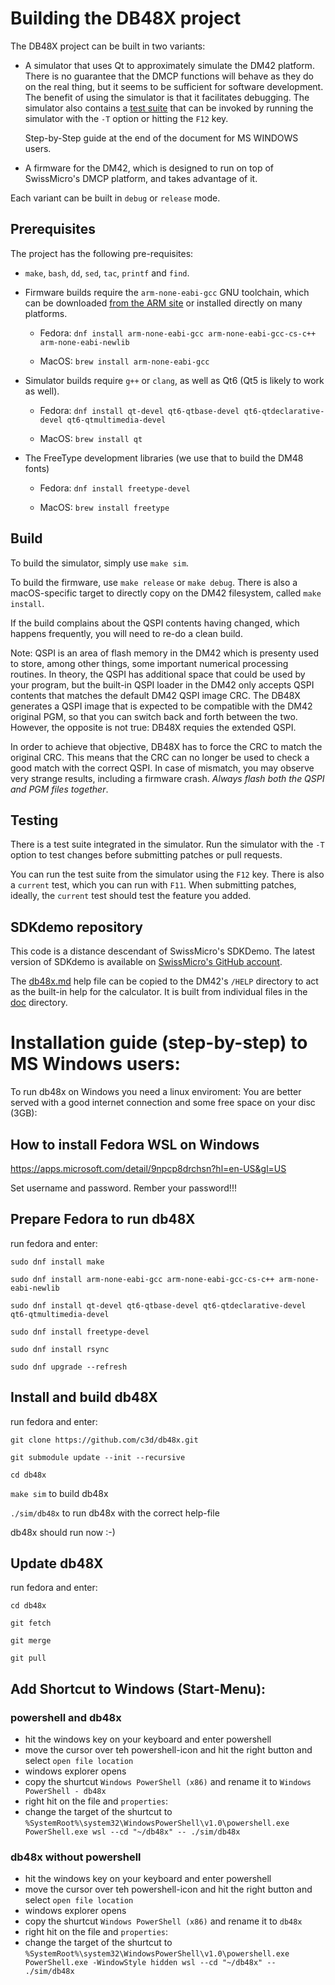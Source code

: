 # Building the DB48X project

The DB48X project can be built in two variants:

* A simulator that uses Qt to approximately simulate the DM42 platform. There is
  no guarantee that the DMCP functions will behave as they do on the real thing,
  but it seems to be sufficient for software development. The benefit of using
  the simulator is that it facilitates debugging. The simulator also contains a
  [test suite](https://www.youtube.com/watch?v=vT-I3UlROtA) that can be invoked
  by running the simulator with the `-T` option or hitting the `F12` key.

  Step-by-Step guide at the end of the document for MS WINDOWS users.

* A firmware for the DM42, which is designed to run on top of SwissMicro's DMCP
  platform, and takes advantage of it.

Each variant can be built in `debug` or `release` mode.


## Prerequisites

The project has the following pre-requisites:

* `make`, `bash`, `dd`, `sed`, `tac`, `printf` and `find`.

* Firmware builds require the `arm-none-eabi-gcc` GNU toolchain, which can be
  downloaded [from the ARM site](https://developer.arm.com/open-source/gnu-toolchain/gnu-rm/downloads)
  or installed directly on many platforms.

  * Fedora: `dnf install arm-none-eabi-gcc arm-none-eabi-gcc-cs-c++ arm-none-eabi-newlib`

  * MacOS: `brew install arm-none-eabi-gcc`

* Simulator builds require `g++` or `clang`, as well as Qt6 (Qt5 is likely to
  work as well).

  * Fedora: `dnf install qt-devel qt6-qtbase-devel qt6-qtdeclarative-devel qt6-qtmultimedia-devel`

  * MacOS: `brew install qt`

* The FreeType development libraries (we use that to build the DM48 fonts)

  * Fedora: `dnf install freetype-devel`

  * MacOS: `brew install freetype`



## Build

To build the simulator, simply use `make sim`.

To build the firmware, use `make release` or `make debug`. There is also a
macOS-specific target to directly copy on the DM42 filesystem, called
`make install`.

If the build complains about the QSPI contents having changed, which
happens frequently, you will need to re-do a clean build.

Note: QSPI is an area of flash memory in the DM42 which is presenty used to
store, among other things, some important numerical processing routines. In
theory, the QSPI has additional space that could be used by your program, but
the built-in QSPI loader in the DM42 only accepts QSPI contents that matches
the default DM42 QSPI image CRC. The DB48X generates a QSPI image that is
expected to be compatible with the DM42 original PGM, so that you can switch
back and forth between the two. However, the opposite is not true: DB48X
requies the extended QSPI.

In order to achieve that objective, DB48X has to force the CRC to match
the original CRC. This means that the CRC can no longer be used to check
a good match with the correct QSPI. In case of mismatch, you may observe
very strange results, including a firmware crash. _Always flash both the
QSPI and PGM files together_.


## Testing

There is a test suite integrated in the simulator. Run the simulator with the
`-T` option to test changes before submitting patches or pull requests.

You can run the test suite from the simulator using the `F12` key. There is
also a `current` test, which you can run with `F11`. When submitting patches,
ideally, the `current` test should test the feature you added.


## SDKdemo repository

This code is a distance descendant of SwissMicro's SDKDemo.
The latest version of SDKdemo is available on
[SwissMicro's GitHub account](https://github.com/swissmicros/SDKdemo).

The [db48x.md](help/db48x.md) help file can be copied to the DM42's `/HELP`
directory to act as the built-in help for the calculator. It is built
from individual files in the [doc](doc/) directory.

# Installation guide (step-by-step) to MS Windows users:

To run db48x on Windows you need a linux enviroment:
You are better served with a good internet connection and some free space on your disc (3GB):

## How to install Fedora WSL on Windows

https://apps.microsoft.com/detail/9npcp8drchsn?hl=en-US&gl=US

Set username and password.
Rember your password!!!

## Prepare Fedora to run db48X

run fedora and enter:

`sudo dnf install make`

`sudo dnf install arm-none-eabi-gcc arm-none-eabi-gcc-cs-c++ arm-none-eabi-newlib`

`sudo dnf install qt-devel qt6-qtbase-devel qt6-qtdeclarative-devel qt6-qtmultimedia-devel`

`sudo dnf install freetype-devel`

`sudo dnf install rsync`

`sudo dnf upgrade --refresh`

## Install and build db48X

run fedora and enter:

`git clone https://github.com/c3d/db48x.git`

`git submodule update --init --recursive`

`cd db48x`

`make sim`   to build db48x

`./sim/db48x` to run db48x with the correct help-file

db48x should run now :-)

## Update db48X

run fedora and enter:

`cd db48x`

`git fetch`

`git merge`

`git pull`

## Add Shortcut to Windows (Start-Menu):

###  powershell and db48x

* hit the windows key on your keyboard and enter powershell
* move the cursor over teh powershell-icon and hit the right button and select `open file location`
* windows explorer opens 
* copy the shurtcut `Windows PowerShell (x86)`  and rename it to `Windows PowerShell - db48x` 
* right hit on the file and `properties`:
* change the target of the shurtcut to `%SystemRoot%\system32\WindowsPowerShell\v1.0\powershell.exe PowerShell.exe wsl --cd "~/db48x" -- ./sim/db48x`

###  db48x without powershell 

* hit the windows key on your keyboard and enter powershell
* move the cursor over teh powershell-icon and hit the right button and select `open file location`
* windows explorer opens 
* copy the shurtcut `Windows PowerShell (x86)`  and rename it to `db48x` 
* right hit on the file and `properties`:
* change the target of the shurtcut to `%SystemRoot%\system32\WindowsPowerShell\v1.0\powershell.exe PowerShell.exe -WindowStyle hidden wsl --cd "~/db48x" -- ./sim/db48x`
